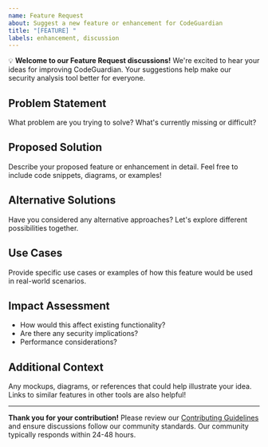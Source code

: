 ```yaml
---
name: Feature Request
about: Suggest a new feature or enhancement for CodeGuardian
title: "[FEATURE] "
labels: enhancement, discussion
---
```


💡 **Welcome to our Feature Request discussions!** We're excited to hear your ideas for improving CodeGuardian. Your suggestions help make our security analysis tool better for everyone.

## Problem Statement
What problem are you trying to solve? What's currently missing or difficult?

## Proposed Solution
Describe your proposed feature or enhancement in detail. Feel free to include code snippets, diagrams, or examples!

## Alternative Solutions
Have you considered any alternative approaches? Let's explore different possibilities together.

## Use Cases
Provide specific use cases or examples of how this feature would be used in real-world scenarios.

## Impact Assessment
- How would this affect existing functionality?
- Are there any security implications?
- Performance considerations?

## Additional Context
Any mockups, diagrams, or references that could help illustrate your idea. Links to similar features in other tools are also helpful!

---

**Thank you for your contribution!** Please review our [Contributing Guidelines](../docs/contributing.md) and ensure discussions follow our community standards. Our community typically responds within 24-48 hours.
